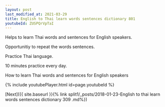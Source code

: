 ```yaml
---
layout: post
last_modified_at: 2021-03-29
title: English to Thai learn words sentences dictionary 801 
youtubeId: ZUSPQrVpTaI
---
```

 
 
Helps to learn Thai words and sentences for English speakers.

Opportunitiy to repeat the words sentences. 

Practice Thai language. 
 
10 minutes practice every day. 
 
How to learn Thai words and sentences for English speakers 
 
{% include youtubePlayer.html id=page.youtubeId %}
 
 
[Next]({{ site.baseurl }}{% link  split1/_posts/2018-01-23-English to thai learn words sentences dictionary 309 .md%})
 
